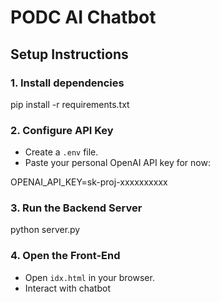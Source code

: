 # PODC AI Chatbot

## Setup Instructions

### 1. Install dependencies
pip install -r requirements.txt

### 2. Configure API Key
- Create a `.env` file.
- Paste your personal OpenAI API key for now:

OPENAI_API_KEY=sk-proj-xxxxxxxxxx

### 3. Run the Backend Server
python server.py

### 4. Open the Front-End
- Open `idx.html` in your browser.
- Interact with chatbot
